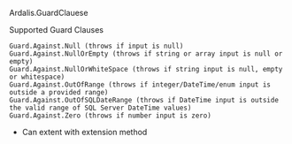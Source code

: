 Ardalis.GuardClauese

Supported Guard Clauses

    Guard.Against.Null (throws if input is null)
    Guard.Against.NullOrEmpty (throws if string or array input is null or empty)
    Guard.Against.NullOrWhiteSpace (throws if string input is null, empty or whitespace)
    Guard.Against.OutOfRange (throws if integer/DateTime/enum input is outside a provided range)
    Guard.Against.OutOfSQLDateRange (throws if DateTime input is outside the valid range of SQL Server DateTime values)
    Guard.Against.Zero (throws if number input is zero)

- Can extent with extension method